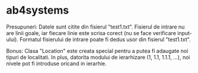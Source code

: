 # ab4systems

Presupuneri:
Datele sunt citite din fisierul "test1.txt".
Fisierul de intrare nu are linii goale, iar fiecare linie este scrisa corect (nu se face verificare input-ului).
Formatul fisierului de intrare poate fi dedus usor din fisierul "test1.txt".

Bonus:
Clasa "Location" este creata special pentru a putea fi adaugate noi tipuri de localitati.
In plus, datorita modului de ierarhizare (1, 1.1, 1.1.1, ...), noi nivele pot fi introduse oricand in ierarhie.